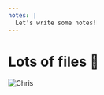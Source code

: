 ```yaml
---
notes: |
  Let's write some notes!
---
```


# Lots of files 🙈

![Chris](/images/big-ember-app.png) <!-- .element style="height: 1000px; " -->
